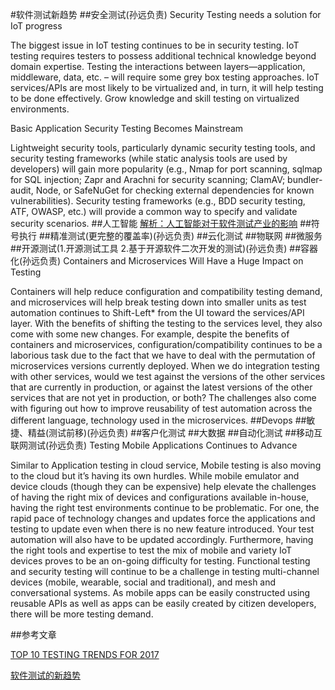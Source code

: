 #软件测试新趋势
##安全测试(孙远负责)
Security Testing needs a solution for IoT progress

The biggest issue in IoT testing continues to be in security testing. IoT testing requires testers to possess additional technical knowledge beyond domain expertise. Testing the interactions between layers—application, middleware, data, etc. – will require some grey box testing approaches. IoT services/APIs are most likely to be virtualized and, in turn, it will help testing to be done effectively. Grow knowledge and skill testing on virtualized environments.

Basic Application Security Testing Becomes Mainstream

Lightweight security tools, particularly dynamic security testing tools, and security testing frameworks (while static analysis tools are used by developers) will gain more popularity (e.g., Nmap for port scanning, sqlmap for SQL injection; Zapr and Arachni for security scanning; ClamAV; bundler-audit, Node, or SafeNuGet for checking external dependencies for known vulnerabilities). Security testing frameworks (e.g., BDD security testing, ATF, OWASP, etc.) will provide a common way to specify and validate security scenarios.
##人工智能
[解析：人工智能对于软件测试产业的影响](http://www.elecfans.com/rengongzhineng/473707.html)
##符号执行
##精准测试(更完整的覆盖率)(孙远负责)
##云化测试
##物联网
##微服务
##开源测试(1.开源测试工具 2.基于开源软件二次开发的测试)(孙远负责)
##容器化(孙远负责)
Containers and Microservices Will Have a Huge Impact on Testing

Containers will help reduce configuration and compatibility testing demand, and microservices will help break testing down into smaller units as test automation continues to Shift-Left* from the UI toward the services/API layer. With the benefits of shifting the testing to the services level, they also come with some new changes. For example, despite the benefits of containers and microservices, configuration/compatibility continues to be a laborious task due to the fact that we have to deal with the permutation of microservices versions currently deployed. When we do integration testing with other services, would we test against the versions of the other services that are currently in production, or against the latest versions of the other services that are not yet in production, or both? The challenges also come with figuring out how to improve reusability of test automation across the different language, technology used in the microservices.
##Devops
##敏捷、精益(测试前移)(孙远负责)
##客户化测试
##大数据
##自动化测试
##移动互联网测试(孙远负责)
Testing Mobile Applications Continues to Advance

Similar to Application testing in cloud service, Mobile testing is also moving to the cloud but it’s having its own hurdles. While mobile emulator and device clouds (though they can be expensive) help elevate the challenges of having the right mix of devices and configurations available in-house, having the right test environments continue to be problematic. For one, the rapid pace of technology changes and updates force the applications and testing to update even when there is no new feature introduced. Your test automation will also have to be updated accordingly. Furthermore, having the right tools and expertise to test the mix of mobile and variety IoT devices proves to be an on-going difficulty for testing. Functional testing and security testing will continue to be a challenge in testing multi-channel devices (mobile, wearable, social and traditional), and mesh and conversational systems. As mobile apps can be easily constructed using reusable APIs as well as apps can be easily created by citizen developers, there will be more testing demand.

##参考文章

[TOP 10 TESTING TRENDS FOR 2017](http://www.logigear.com/magazine/top-10-testing-trends-for-2017/)

[软件测试的新趋势](http://www.infoq.com/cn/articles/new-trends-of-software-testing)
